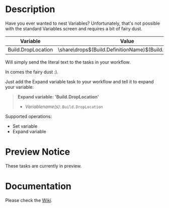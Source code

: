 # Description

Have you ever wanted to nest Variables? Unfortunately, that's not possible with the standard Variables screen and requires a bit of fairy dust.

| Variable             | Value                                                      |
| -------------------- | ---------------------------------------------------------- |
| Build.DropLocation   | \\share\drops\$(Build.DefinitionName)\$(Build.BuildNumber) |

Will simply send the literal text to the tasks in your workflow.

In comes the fairy dust :).

Just add the Expand variable task to your workflow and tell it to expand your variable:

> **Expand variable: 'Build.DropLocation'**
> 
> * *Variablename(s)*: `Build.DropLocation`

Supported operations:

 * Set variable
 * Expand variable

# Preview Notice

These tasks are currently in preview.

# Documentation

Please check the [Wiki](https://github.com/jessehouwing/vsts-variable-tasks/wiki).